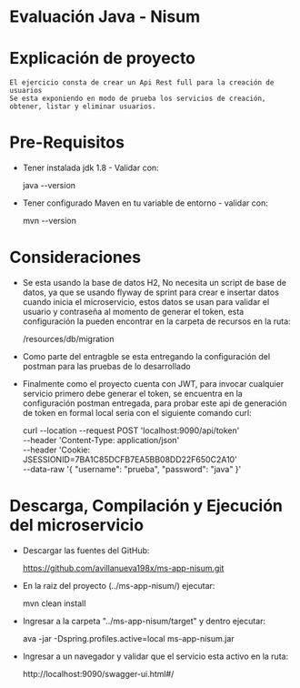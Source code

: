 # Evaluación Java - Nisum

# Explicación de proyecto

	El ejercicio consta de crear un Api Rest full para la creación de usuarios
	Se esta exponiendo en modo de prueba los servicios de creación, obtener, listar y eliminar usuarios.

# Pre-Requisitos

* Tener instalada jdk 1.8 - Validar con:

	java --version
 
* Tener configurado Maven en tu variable de entorno - validar con:

	mvn --version

# Consideraciones

*	Se esta usando la base de datos H2, No necesita un script de base de datos, ya que se usando flyway de sprint para crear e insertar datos cuando inicia el microservicio, estos datos se usan para validar el usuario y contraseña al momento de generar el token, esta configuración la pueden encontrar en la carpeta de recursos en la ruta: 

	/resources/db/migration
	
*	Como parte del entragble se esta entregando la configuración del postman para las pruebas de lo desarrollado 

*	Finalmente como el proyecto cuenta con JWT, para invocar cualquier servicio primero debe generar el token, se encuentra en la configuración postman entregada, para probar este api de generación de token en formal local seria con el siguiente comando curl:

	curl --location --request POST 'localhost:9090/api/token' \
	--header 'Content-Type: application/json' \
	--header 'Cookie: JSESSIONID=7BA1C85DCFB7EA5BB08DD22F650C2A10' \
	--data-raw '{
    "username": "prueba",
    "password": "java"
	}'

	
# Descarga, Compilación y Ejecución del microservicio 

*	Descargar las fuentes del GitHub:

	https://github.com/avillanueva198x/ms-app-nisum.git

*	En la raiz del proyecto (../ms-app-nisum/) ejecutar: 
	
	mvn clean install

*	Ingresar a la carpeta "../ms-app-nisum/target" y dentro ejecutar: 
	
	ava -jar -Dspring.profiles.active=local ms-app-nisum.jar
	
*	Ingresar a un navegador y validar que el servicio esta activo en la ruta: 
	
	http://localhost:9090/swagger-ui.html#/
	
	